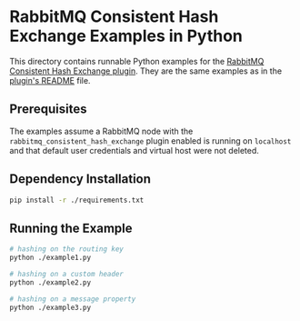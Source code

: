 # RabbitMQ Consistent Hash Exchange Examples in Python

This directory contains runnable Python examples for the [RabbitMQ Consistent Hash Exchange plugin](https://github.com/rabbitmq/rabbitmq-consistent-hash-exchange/).
They are the same examples as in the [plugin's README](../../README.md) file.

## Prerequisites

The examples assume a RabbitMQ node with the `rabbitmq_consistent_hash_exchange` plugin
enabled is running on `localhost` and that default user credentials and virtual host
were not deleted.

## Dependency Installation

``` sh
pip install -r ./requirements.txt
```

## Running the Example

``` sh
# hashing on the routing key
python ./example1.py

# hashing on a custom header
python ./example2.py

# hashing on a message property
python ./example3.py
```
